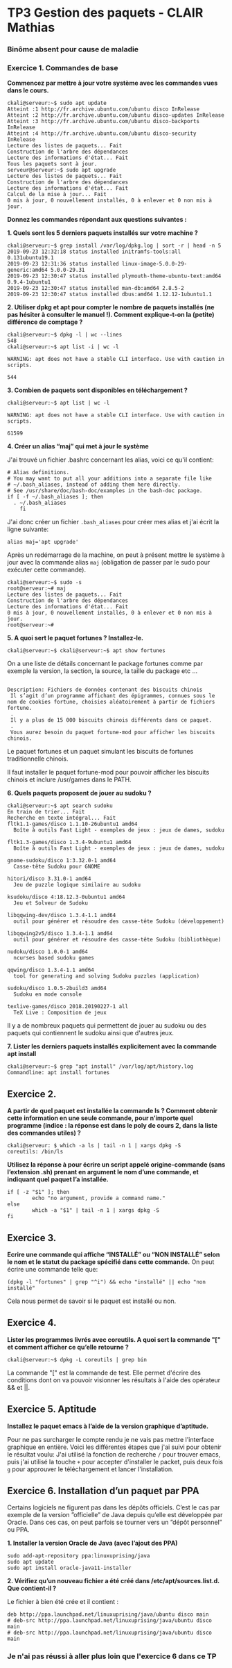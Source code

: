 
# TP3 Gestion des paquets - CLAIR Mathias
### Binôme absent pour cause de maladie
### Exercice 1. Commandes de base

**Commencez par mettre à jour votre système avec les commandes vues dans le cours.**

```
ckali@serveur:~$ sudo apt update
Atteint :1 http://fr.archive.ubuntu.com/ubuntu disco InRelease
Atteint :2 http://fr.archive.ubuntu.com/ubuntu disco-updates InRelease
Atteint :3 http://fr.archive.ubuntu.com/ubuntu disco-backports InRelease
Atteint :4 http://fr.archive.ubuntu.com/ubuntu disco-security InRelease
Lecture des listes de paquets... Fait
Construction de l'arbre des dépendances
Lecture des informations d'état... Fait
Tous les paquets sont à jour.
serveur@serveur:~$ sudo apt upgrade
Lecture des listes de paquets... Fait
Construction de l'arbre des dépendances
Lecture des informations d'état... Fait
Calcul de la mise à jour... Fait
0 mis à jour, 0 nouvellement installés, 0 à enlever et 0 non mis à jour.

```
**Donnez les commandes répondant aux questions suivantes :**

**1. Quels sont les 5 derniers paquets installés sur votre machine ?**

```
ckali@serveur:~$ grep install /var/log/dpkg.log | sort -r | head -n 5
2019-09-23 12:32:18 status installed initramfs-tools:all 0.131ubuntu19.1
2019-09-23 12:31:36 status installed linux-image-5.0.0-29-generic:amd64 5.0.0-29.31
2019-09-23 12:30:47 status installed plymouth-theme-ubuntu-text:amd64 0.9.4-1ubuntu1
2019-09-23 12:30:47 status installed man-db:amd64 2.8.5-2
2019-09-23 12:30:47 status installed dbus:amd64 1.12.12-1ubuntu1.1

```

**2. Utiliser dpkg et apt pour compter le nombre de paquets installés (ne pas hésiter à consulter le manuel !). Comment explique-t-on la (petite) différence de comptage ?**

```
ckali@serveur:~$ dpkg -l | wc --lines
548
ckali@serveur:~$ apt list -i | wc -l

WARNING: apt does not have a stable CLI interface. Use with caution in scripts.

544

```

**3. Combien de paquets sont disponibles en téléchargement ?**

```
ckali@serveur:~$ apt list | wc -l

WARNING: apt does not have a stable CLI interface. Use with caution in scripts.

61599

```

**4. Créer un alias “maj” qui met à jour le système**

J'ai trouvé un fichier .bashrc concernant les alias, voici ce qu'il contient:
```
# Alias definitions.                                                                                 
# You may want to put all your additions into a separate file like
# ~/.bash_aliases, instead of adding them here directly.
# See /usr/share/doc/bash-doc/examples in the bash-doc package.
if [ -f ~/.bash_aliases ]; then 
  . ~/.bash_aliases
    fi 

```

J'ai donc créer un fichier  `.bash_aliases`  pour créer mes alias et j'ai écrit la ligne suivante:

```
alias maj='apt upgrade'

```
Après un redémarrage de la machine, on peut à présent mettre le système à jour avec la commande alias ```maj```  (obligation de passer par le sudo pour exécuter cette commande).
```
ckali@serveur:~$ sudo -s
root@serveur:~# maj
Lecture des listes de paquets... Fait
Construction de l'arbre des dépendances
Lecture des informations d'état... Fait
0 mis à jour, 0 nouvellement installés, 0 à enlever et 0 non mis à jour.
root@serveur:~#

```

**5. A quoi sert le paquet fortunes ? Installez-le.**

```
ckali@serveur:~$ ckali@serveur:~$ apt show fortunes
```
On a une liste de détails concernant le package fortunes comme par exemple la version, la section, la source, la taille du package etc ... 
```

Description: Fichiers de données contenant des biscuits chinois
 Il s’agit d’un programme affichant des épigrammes, connues sous le nom de cookies fortune, choisies aléatoirement à partir de fichiers fortune.
 .
 Il y a plus de 15 000 biscuits chinois différents dans ce paquet.
 .
 Vous aurez besoin du paquet fortune-mod pour afficher les biscuits chinois.

```

Le paquet fortunes et un paquet simulant les biscuits de fortunes traditionnelle chinois.

Il faut installer le paquet fortune-mod pour pouvoir afficher les biscuits chinois et inclure /usr/games dans le PATH. 

**6. Quels paquets proposent de jouer au sudoku ?**

```
ckali@serveur:~$ apt search sudoku
En train de trier... Fait
Recherche en texte intégral... Fait
fltk1.1-games/disco 1.1.10-26ubuntu1 amd64
  Boîte à outils Fast Light - exemples de jeux : jeux de dames, sudoku

fltk1.3-games/disco 1.3.4-9ubuntu1 amd64
  Boîte à outils Fast Light - exemples de jeux : jeux de dames, sudoku

gnome-sudoku/disco 1:3.32.0-1 amd64
  Casse-tête Sudoku pour GNOME

hitori/disco 3.31.0-1 amd64
  Jeu de puzzle logique similaire au sudoku

ksudoku/disco 4:18.12.3-0ubuntu1 amd64
  Jeu et Solveur de Sudoku

libqqwing-dev/disco 1.3.4-1.1 amd64
  outil pour générer et résoudre des casse-tête Sudoku (développement)

libqqwing2v5/disco 1.3.4-1.1 amd64
  outil pour générer et résoudre des casse-tête Sudoku (bibliothèque)

nudoku/disco 1.0.0-1 amd64
  ncurses based sudoku games

qqwing/disco 1.3.4-1.1 amd64
  tool for generating and solving Sudoku puzzles (application)

sudoku/disco 1.0.5-2build3 amd64
  Sudoku en mode console

texlive-games/disco 2018.20190227-1 all
  TeX Live : Composition de jeux

```

Il y a de nombreux paquets qui permettent de jouer au sudoku ou des paquets qui contiennent le sudoku ainsi que d'autres jeux.


**7. Lister les derniers paquets installés explicitement avec la commande apt install**

```
ckali@serveur:~$ grep "apt install" /var/log/apt/history.log
Commandline: apt install fortunes
```

## Exercice 2.

**A partir de quel paquet est installée la commande ls ? Comment obtenir cette information en une seule commande, pour n’importe quel programme (indice : la réponse est dans le poly de cours 2, dans la liste des commandes utiles) ?**
```
ckali@serveur: $ which -a ls | tail -n 1 | xargs dpkg -S 
coreutils: /bin/ls

```

**Utilisez la réponse à pour écrire un script appelé origine-commande (sans l’extension .sh) prenant en argument le nom d’une commande, et indiquant quel paquet l’a installée.**

```
if [ -z "$1" ]; then
        echo "no argument, provide a command name."
else
        which -a "$1" | tail -n 1 | xargs dpkg -S
fi

```

## Exercice 3.

**Ecrire une commande qui affiche “INSTALLÉ” ou “NON INSTALLÉ” selon le nom et le statut du package spécifié dans cette commande.**
On peut écrire une commande telle que:
```
(dpkg -l "fortunes" | grep "^i") && echo "installé" || echo "non installé"

```
Cela nous permet de savoir si le paquet est installé ou non.
## Exercice 4.

**Lister les programmes livrés avec coreutils. A quoi sert la commande "[" et comment afficher ce qu’elle retourne ?**

```
ckali@serveur:~$ dpkg -L coreutils | grep bin 

```

La commande "[" est la commande de test. Elle permet d'écrire des conditions dont on va pouvoir visionner les résultats à l'aide des opérateur && et ||.

## Exercice 5. Aptitude

**Installez le paquet emacs à l’aide de la version graphique d’aptitude.**

Pour ne pas surcharger le compte rendu je ne vais pas mettre l'interface graphique en entière. 
Voici les différentes étapes que j'ai suivi pour obtenir le résultat voulu:
J'ai utilisé la fonction de recherche  `/`  pour trouver  emacs, puis j'ai utilisé la touche  `+`  pour accepter d'installer le packet, puis deux fois  `g`  pour approuver le téléchargement et lancer l'installation.

## Exercice 6. Installation d’un paquet par PPA

Certains logiciels ne figurent pas dans les dépôts officiels. C’est le cas par exemple de la version ”officielle” de Java depuis qu’elle est développée par Oracle. Dans ces cas, on peut parfois se tourner vers un ”dépôt personnel” ou PPA.

**1. Installer la version Oracle de Java (avec l’ajout des PPA)**

```
sudo add-apt-repository ppa:linuxuprising/java
sudo apt update
sudo apt install oracle-java11-installer

```

**2. Vérifiez qu’un nouveau fichier a été créé dans /etc/apt/sources.list.d. Que contient-il ?**

Le fichier à bien été crée et il contient :

```
deb http://ppa.launchpad.net/linuxuprising/java/ubuntu disco main
# deb-src http://ppa.launchpad.net/linuxuprising/java/ubuntu disco main
# deb-src http://ppa.launchpad.net/linuxuprising/java/ubuntu disco main
```
### Je n'ai pas réussi à aller plus loin que l'exercice 6 dans ce TP
